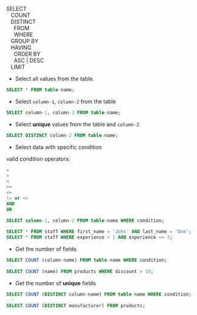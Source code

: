 SELECT  
&nbsp;&nbsp; COUNT  
&nbsp;&nbsp; DISTINCT  
&nbsp;&nbsp;&nbsp;&nbsp; FROM  
&nbsp;&nbsp;&nbsp;&nbsp; WHERE  
&nbsp;&nbsp; GROUP BY  
&nbsp;&nbsp; HAVING  
&nbsp;&nbsp;&nbsp;&nbsp; ORDER BY  
&nbsp;&nbsp;&nbsp;&nbsp; ASC | DESC  
&nbsp;&nbsp; LIMIT  

- Select all values from the table.

```SQL
SELECT * FROM table-name;
```
- Select `сolumn-1`, `column-2` from the table

```SQL
SELECT сolumn-1, сolumn-2 FROM table-name;
```

- Select **unique** values from the table and `column-2`

```SQL
SELECT DISTINCT сolumn-2 FROM table-name;
```

- Select data with specific condition

valid condition operators:

```SQL
=
>
<
>=
<=
!= or <>
AND
OR
```

```SQL
SELECT column-1, сolumn-2 FROM table-name WHERE condition;
---
SELECT * FROM staff WHERE first_name = 'John' AND last_name = 'Doe';
SELECT * FROM staff WHERE experience > 1 AND experience <= 3;
```

- Get the number of fields 
```SQL
SELECT COUNT (сolumn-name) FROM table-name WHERE condition;
---
SELECT COUNT (name) FROM products WHERE discount > 10;
```

- Get the number of **unique** fields 
```SQL
SELECT COUNT (DISTINCT сolumn-name) FROM table-name WHERE condition;
---
SELECT COUNT (DISTINCT manufacturer) FROM products;
```

